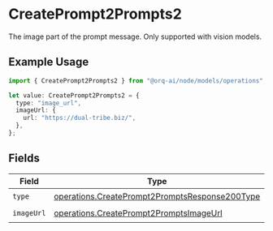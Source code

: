 # CreatePrompt2Prompts2

The image part of the prompt message. Only supported with vision models.

## Example Usage

```typescript
import { CreatePrompt2Prompts2 } from "@orq-ai/node/models/operations";

let value: CreatePrompt2Prompts2 = {
  type: "image_url",
  imageUrl: {
    url: "https://dual-tribe.biz/",
  },
};
```

## Fields

| Field                                                                                                            | Type                                                                                                             | Required                                                                                                         | Description                                                                                                      |
| ---------------------------------------------------------------------------------------------------------------- | ---------------------------------------------------------------------------------------------------------------- | ---------------------------------------------------------------------------------------------------------------- | ---------------------------------------------------------------------------------------------------------------- |
| `type`                                                                                                           | [operations.CreatePrompt2PromptsResponse200Type](../../models/operations/createprompt2promptsresponse200type.md) | :heavy_check_mark:                                                                                               | N/A                                                                                                              |
| `imageUrl`                                                                                                       | [operations.CreatePrompt2PromptsImageUrl](../../models/operations/createprompt2promptsimageurl.md)               | :heavy_check_mark:                                                                                               | N/A                                                                                                              |